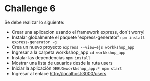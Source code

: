 # Challenge 6
Se debe realizar lo siguiente:  
- Crear una aplicacion usando el framework express, don´t worry!
- Instalar globalmente el paquete 'express-generator' ```npm install express-generator -g```
- Crea un nuevo proyecto ```express --view=ejs workkshop_app```
- Ingresar a la carpeta workkshop_app ```cd workkshop_app```
- Instalar las dependencias ```npm install```
- Mostrar una lista de usuarios desde la ruta users
- Iniciar la aplicación ```DEBUG=workkshop_app:* npm start```
- Ingresar al enlace [http://localhost:3000/users](http://localhost:3000/users)

